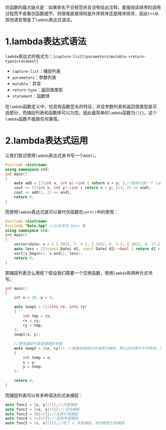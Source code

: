 仿函数的最大缺点是：如果命名不合规范并且没有给出注释，直接阅读排序的调用过程而不查看仿函数细节，则很难直接得知是升序排序还是降序排序，因此`C++`从其他语言借鉴了`lambda`表达式语法。

# 1.lambda表达式语法

`lambda`表达式的格式为：`[capture-list](parameters)mutable->return-type{statement}`

-   `capture-list`：捕捉列表
-   `parameters`：参数列表
-   `mutable`：异变
-   `return-type`：返回值类型
-   `statement`：函数体

在`lambda`函数定义中，也具有函数签名的特征，并且参数列表和返回值类型是可选部分，而捕捉列表和函数体可以为空。因此最简单的`lambda`函数为`[]{}`，这个`lambda`函数不能做任何事情。

# 2.lambda表达式运用

让我们尝试使用`lambda`表达式来书写一个`Add()`。

```cpp
#include <iostream>
using namespace std;
int main()
{
    auto add = [](int x, int y)->int { return x + y; };//整体代表一个 lambda 对象
    cout << [](int x, int y)->int { return x + y; }(1, 2) << endl;
    cout << add(1, 2) << endl;
    return 0;
}
```

而使用`lambda`表达式就可以替代仿函数在`sort()`中的使用：

```cpp
#include <iostream>
#include "Date.hpp" //以前写的 Date 类
using namespace std;
int main()
{
    vector<Date> v = { { 2013, 7, 9 }, { 2022, 6, 5 }, { 2023, 4, 17 } };
    auto less = [](const Date& d1, const Date& d2)->bool { return d1 < d2; };
    sort(v.begin(), v.end(), less);
    return 0;
}
```

那捕捉列表怎么用呢？假设我们需要一个交换函数，使用`lambda`有两种方式书写。

```cpp
int main()
{
    int x = 10, y = 5;
    
    auto swap1 = [](int& rx, int& ry)
    {
        int tmp = rx;
        rx = ry;
        ry = tmp;
    };
    swap1(x, y);
    
    //使用捕捉列表直接捕捉参数
    auto swap2 = [&x, &y]() //直接给值就叫传值拷贝捕捉，默认这份拷贝不可修改。加上 mutable 就可以修改了，但是还不够，只是内部可以修改，还是拷贝。因此还是使用引用，注意不要和取地址混淆 
    {
        int temp = x;
        x = y;
        y = temp;
    };
    
    return 0;
}
```

而捕捉列表可以有多种语法形式来捕捉：

```cpp
auto func1 = [x, y](){};//传值捕捉
auto func2 = [&x, y](){};//混合捕捉
auto func3 = [&](){};//全部引用捕捉
auto func4 = [=](){};//全部传值捕捉
auto func5 = [&, x](){};//除了 x 传值捕捉，其他都是引用捕捉
```
